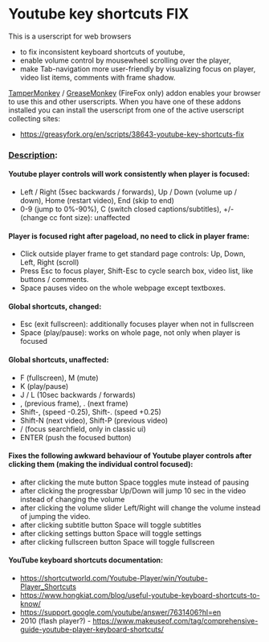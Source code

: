 # Youtube key shortcuts FIX
This is a userscript for web browsers
- to fix inconsistent keyboard shortcuts of youtube,
- enable volume control by mousewheel scrolling over the player,
- make Tab-navigation more user-friendly by visualizing focus on player, video list items, comments with frame shadow.

[TamperMonkey](https://tampermonkey.net/) / [GreaseMonkey](https://addons.mozilla.org/en-US/firefox/addon/greasemonkey/) (FireFox only)  addon enables your browser to use this and other userscripts.
When you have one of these addons installed you can install the userscript from one of the active userscript collecting sites:
- https://greasyfork.org/en/scripts/38643-youtube-key-shortcuts-fix

### [Description](Description.md):
#### Youtube player controls will work consistently when player is focused:
- Left / Right (5sec backwards / forwards), Up / Down (volume up / down), Home (restart video), End (skip to end)
- 0-9 (jump to 0%-90%), C (switch closed captions/subtitles), +/- (change cc font size):  unaffected

#### Player is focused right after pageload, no need to click in player frame:
- Click outside player frame to get standard page controls: Up, Down, Left, Right (scroll)
- Press Esc to focus player, Shift-Esc to cycle search box, video list, like buttons / comments.
- Space pauses video on the whole webpage except textboxes.

#### Global shortcuts, changed:
- Esc (exit fullscreen):  additionally focuses player when not in fullscreen
- Space (play/pause):  works on whole page, not only when player is focused

#### Global shortcuts, unaffected:
- F (fullscreen), M (mute)
- K (play/pause)
- J / L (10sec backwards / forwards)
- , (previous frame), . (next frame)
- Shift-, (speed -0.25), Shift-. (speed +0.25)
- Shift-N (next video), Shift-P (previous video)
- / (focus searchfield, only in classic ui)
- ENTER (push the focused button)

#### Fixes the following awkward behaviour of Youtube player controls after clicking them (making the individual control focused):
- after clicking the mute button Space toggles mute instead of pausing
- after clicking the progressbar Up/Down will jump 10 sec in the video instead of changing the volume
- after clicking the volume slider Left/Right will change the volume instead of jumping the video.
- after clicking subtitle button Space will toggle subtitles
- after clicking settings button Space will toggle settings
- after clicking fullscreen button Space will toggle fullscreen

#### YouTube keyboard shortcuts documentation:
- https://shortcutworld.com/Youtube-Player/win/Youtube-Player_Shortcuts
- https://www.hongkiat.com/blog/useful-youtube-keyboard-shortcuts-to-know/
- https://support.google.com/youtube/answer/7631406?hl=en
- 2010 (flash player?) - https://www.makeuseof.com/tag/comprehensive-guide-youtube-player-keyboard-shortcuts/
